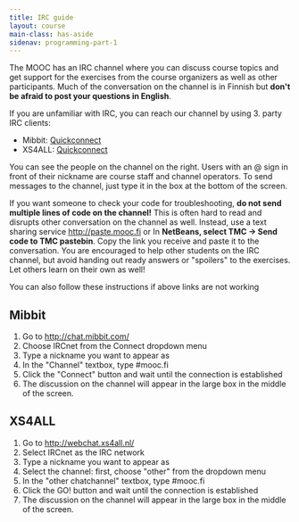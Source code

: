 ```yaml
---
title: IRC guide
layout: course
main-class: has-aside
sidenav: programming-part-1
---
```

The MOOC has an IRC channel where you can discuss course topics and get support for the exercises from the course organizers as well as other participants. Much of the conversation on the channel is in Finnish but **don't be afraid to post your questions in English**.

If you are unfamiliar with IRC, you can reach our channel by using 3. party IRC clients:

- Mibbit: [Quickconnect](http://chat.mibbit.com/?server=ircnet.eversible.com&channel=%23mooc.fi)
- XS4ALL: [Quickconnect](http://www.cs.helsinki.fi/group/java/irc.html)

You can see the people on the channel on the right. Users with an @ sign in front of their nickname are course staff and channel operators. To send messages to the channel, just type it in the box at the bottom of the screen.

If you want someone to check your code for troubleshooting, **do not send multiple lines of code on the channel!** This is often hard to read and disrupts other conversation on the channel as well. Instead, use a text sharing service <http://paste.mooc.fi> or In **NetBeans, select TMC -> Send code to TMC pastebin**. Copy the link you receive and paste it to the conversation. You are encouraged to help other students on the IRC channel, but avoid handing out ready answers or "spoilers" to the exercises. Let others learn on their own as well!

You can also follow these instructions if above links are not working

## Mibbit
1. Go to <http://chat.mibbit.com/>
2. Choose IRCnet from the Connect dropdown menu
3. Type a nickname you want to appear as
4. In the "Channel" textbox, type #mooc.fi
5. Click the "Connect" button and wait until the connection is established
6. The discussion on the channel will appear in the large box in the middle of the screen.

## XS4ALL

1. Go to <http://webchat.xs4all.nl/>
2. Select IRCnet as the IRC network
3. Type a nickname you want to appear as
4. Select the channel: first, choose "other" from the dropdown menu
5. In the "other chatchannel" textbox, type #mooc.fi
6. Click the GO! button and wait until the connection is established
7. The discussion on the channel will appear in the large box in the middle of the screen.